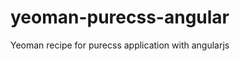 yeoman-purecss-angular
======================

Yeoman recipe for purecss application with angularjs
